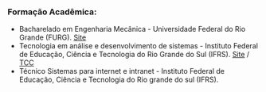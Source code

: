### Formação Acadêmica:
* Bacharelado em Engenharia Mecânica - Universidade Federal do Rio Grande (FURG). [Site](https://ee.furg.br/graduacao/engenharia-mecanica-empresarial)
* Tecnologia em análise e desenvolvimento de sistemas - Instituto Federal de Educação, Ciência e Tecnologia do Rio Grande do Sul (IFRS). [Site](http://divcomp.riogrande.ifrs.edu.br/superior) / [TCC](https://github.com/abaldezjr/abaldezjr/blob/main/Sistema%20Inteligente%20de%20Monitoramento%20de%20Frotas%20de%20Ônibus.pdf)
* Técnico Sistemas para internet e intranet - Instituto Federal de Educação, Ciência e Tecnologia do Rio grande do sul (IFRS).
